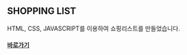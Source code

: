 ## SHOPPING LIST

HTML, CSS, JAVASCRIPT를 이용하여 쇼핑리스트를 만들었습니다.

#### [바로가기](https://seon-o.github.io/ShoppingList/ "Shopping list")
